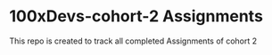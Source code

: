 # 100xDevs-cohort-2 Assignments
This repo is created to track all completed Assignments of cohort 2 
